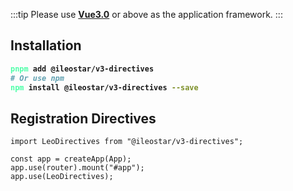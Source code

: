 :::tip
Please use [**Vue3.0**](https://cn.vuejs.org/) or above as the application framework.
:::

## Installation

```bash
pnpm add @ileostar/v3-directives
# Or use npm
npm install @ileostar/v3-directives --save
```

## Registration Directives

```typescript{1,5}
import LeoDirectives from "@ileostar/v3-directives";

const app = createApp(App);
app.use(router).mount("#app");
app.use(LeoDirectives);
```

<style scoped>
span {
  color: #4DFFA8;
  font-weight: bold;
}
</style>
